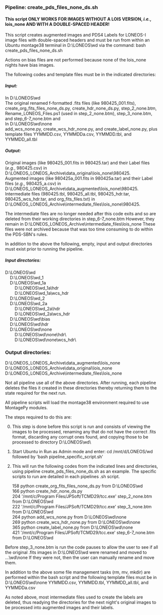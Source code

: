 ### Pipeline: create_pds_files_none_ds.sh

#### This script ONLY WORKS FOR IMAGES WITHOUT A LOIS VERSION, _i.e._, lois_none AND WITH A DOUBLE-SPACED HEADER!

This script creates augmented images and PDS4 Labels for LONEOS-I image files
with double-spaced headers and must be run from within an Ubuntu montage38 
terminal in D:\LONEOS\wd via the command: bash create_pds_files_none_ds.sh

Actions on bias files are not performed because none of the lois_none nights
have bias images.

The following codes and template files must be in the indicated directories:

##### Input:
In D:\LONEOS\wd<br/> The original renamed f-formatted .fits files (like
980425_001.fits), create_org_fits_files_none_ds.py, create_hdr_none_ds.py,
step_2_none.btm, Rename_LONEOS_Files.ps1 (used in step_2_none.btm),
step_3_none.btm, and step_6-7_none.btm and<br/>
In D:\LONEOS\wd\none<br/> add_wcs_none.py, create_wcs_hdr_none.py, and
create_label_none.py, plus template files YYMMDD.csv, YYMMDDa.csv,
YYMMDD.tbl, and YYMMDD_all.tbl 

##### Output:
Original images (like 980425_001.fits in 980425.tar) and their Label files
(_e.g._, 980425.csv) in D:\LONEOS\_LONEOS_Archive\data_original\lois_none\980425.<br/>
Augmented images (like 980425a_001.fits in 980425a.tar) and their Label files
(_e.g._, 980425_a.csv) in D:\LONEOS\_LONEOS_Archive\data_augmented\lois_none\980425.<br/>
Intermediate files (980425.tbl, 980425_all.tbl, 980425_hdr.tar, 980425_wcs_hdr.tar,
and org_fits_files.txt) in D:\LONEOS\_LONEOS_Archive\intermediate_files\lois_none\980425.

The intermediate files are no longer needed after this code exits and so are
deleted from their working directories in step_6-7_none.btm However, they remain in
D:\LONEOS_LONEOS_Archive\intermediate_files\lois_none These files were not archived because that was too time consuming to do within the PDS-SBN's rules.

In addition to the above the following, empty, input and output directories
must exist prior to running the pipeline.

##### Input directories:

D:\LONEOS\wd\
&nbsp;&nbsp;&nbsp;&nbsp;D:\LONEOS\wd\_1\
&nbsp;&nbsp;&nbsp;&nbsp;D:\LONEOS\wd\_1a\
&nbsp;&nbsp;&nbsp;&nbsp;&nbsp;&nbsp;&nbsp;&nbsp;D:\LONEOS\wd\_1a\hdr\
&nbsp;&nbsp;&nbsp;&nbsp;&nbsp;&nbsp;&nbsp;&nbsp;D:\LONEOS\wd\_1a\wcs_hdr\
&nbsp;&nbsp;&nbsp;&nbsp;D:\LONEOS\wd\_2\
&nbsp;&nbsp;&nbsp;&nbsp;D:\LONEOS\wd\_2a\
&nbsp;&nbsp;&nbsp;&nbsp;&nbsp;&nbsp;&nbsp;&nbsp;D:\LONEOS\wd\_2a\hdr\
&nbsp;&nbsp;&nbsp;&nbsp;&nbsp;&nbsp;&nbsp;&nbsp;D:\LONEOS\wd\_2a\wcs_hdr\
&nbsp;&nbsp;&nbsp;&nbsp;D:\LONEOS\wd\bias\
&nbsp;&nbsp;&nbsp;&nbsp;D:\LONEOS\wd\hdr\
&nbsp;&nbsp;&nbsp;&nbsp;D:\LONEOS\wd\none\
&nbsp;&nbsp;&nbsp;&nbsp;&nbsp;&nbsp;&nbsp;&nbsp;D:\LONEOS\wd\none\hdr\  
&nbsp;&nbsp;&nbsp;&nbsp;&nbsp;&nbsp;&nbsp;&nbsp;D:\LONEOS\wd\none\wcs_hdr\

### Output directories:

D:\LONEOS\_LONEOS_Archive\data_augmented\lois_none\
D:\LONEOS\_LONEOS_Archive\data_original\lois_none\
D:\LONEOS\_LONEOS_Archive\intermediate_files\lois_none

Not all pipeline use all of the above directories. After running, each pipeline
deletes the files it created in these directories thereby returning them to the
state required for the next run.

All pipeline scripts will load the montage38 environment required to use MontagePy modules.

The steps required to do this are:

0) This step is done before this script is run and consists of viewing the
images to be processed, renaming any that do not have the correct .fits
format, discarding any corrupt ones found, and copying those to be processed
to directory D:\LONEOS\wd\

1) Start Ubuntu in Run as Admin mode and enter: cd /mnt/d/LONEOS/wd followed by
   'bash pipeline_specific_script.sh'

2) This will run the following codes from the indicated lines and directories,
   using pipeline create_pds_files_none_ds.sh as an example. The specific
   scripts to run are detailed in each pipelines .sh script.

   158 python create_org_fits_files_none\_ds.py from D:\LONEOS\wd\
   166 python create_hdr_none_ds.py\
   204 '/mnt/c/Program Files/JPSoft/TCMD29/tcc.exe' step_2_none.btm from D:\LONEOS\wd\
   222 '/mnt/c/Program Files/JPSoft/TCMD29/tcc.exe' step_3_none.btm from D:\LONEOS\wd\
   264 python add_wcs_none.py from D:\LONEOS\wd\none\
   269 python create_wcs_hdr_none.py from D:\LONEOS\wd\none\
   365 python create_label_none.py from D:\LONEOS\wd\none\
   421 '/mnt/c/Program Files/JPSoft/TCMD29/tcc.exe' step_6-7_none.btm from D:\LONEOS\wd

Before step_3_none.btm is run the code pauses to allow the user to see if all
the original .fits images in D:\LONEOS\wd were renamed and moved to ...\wd\none
If they were not, then the user can manually rename and move them.

In addition to the above some file management tasks (rm, mv, mkdir) are performed
within the bash script and the following template files must be in D:\LONEOS\wd\none
YYMMDD.csv, YYMMDD.tbl, YYMMDD\_all.tbl, and YYMMDDa.csv

As noted above, most intermediate files used to create the labels are deleted,
thus readying the directories for the next night's original images to be
processed into augmented images and their labels.
